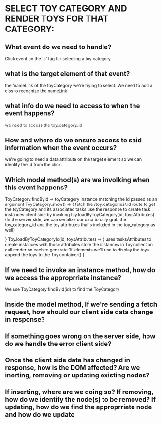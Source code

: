 # SELECT TOY CATEGORY AND RENDER TOYS FOR THAT CATEGORY: 
## What event do we need to handle?
Click event on the 'a' tag for selecting a toy category. 
## what is the target element of that event? 
the 'nameLink of the toyCategory we're trying to select. We need to add a clss to recognize the nameLink
## what info do we need to access to when the event happens?
we need to access the toy_category_id
## How and where do we ensure access to said information when the event occurs? 
we're going to need a data attribute on the target element so we can identify the id from the click. 
## Which model method(s) are we involking when this event happens?
ToyCategory.findById => toyCategory instance matching the id passed as an argument 
ToyCategory.show() => {
    fetch the /toy_categories/:id route to get the toyCategory and its associated tasks
    use the response to create task instances client side by invoking toy.loadByToyCategory(id, toysAttributes)
    (In the server side, we can serialize our data to only grab the toy_category_id and the toy attributes that's included in the toy_category as well)
    
}
Toy.loadByToyCategoryId(id, toysAttributes) => {
    uses tasksAttributes to create instances with those attributes
    store the instances in Toy.collection 
    call render on each to generate 'li' elements we'll use to display the toys 
    append the toys to the Toy.container() 
}

## If we need to invoke an instance method, how do we access the approprriate instance? 
We use ToyCategory.findById(id) to find the ToyCategory

## Inside the model method, If we're sending a fetch request, how should our client side data change in response? 

## If something goes wrong on the server side, how do we handle the error client side? 

## Once the client side data has changed in response, how is the DOM affected? Are we inerting, removing or updating existing nodes?
## If inserting, where are we doing so? If removing, how do we identify the node(s) to be removed? If updating, how do we find the approprriate node and how do we update 